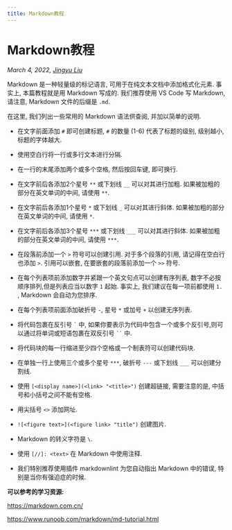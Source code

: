 ```yaml
---
title: Markdown教程
---
```


# Markdown教程

*March 4, 2022, [Jingyu Liu](mailto:381258337@qq.com)*

Markdown 是一种轻量级的标记语言, 可用于在纯文本文档中添加格式化元素. 事实上, 本篇教程就是用 Markdown 写成的. 我们推荐使用 VS Code 写 Markdown, 请注意, Markdown 文件的后缀是 `.md`.

在这里, 我们列出一些常用的 Markdown 语法供查阅, 并加以简单的说明.

- 在文字前面添加 `#` 即可创建标题, `#` 的数量 (1-6) 代表了标题的级别, 级别越小, 标题的字体越大.

- 使用空白行将一行或多行文本进行分隔.

- 在一行的末尾添加两个或多个空格, 然后按回车键, 即可换行.

- 在文字前后各添加2个星号 `**` 或下划线 `__` 可以对其进行加粗. 如果被加粗的部分在英文单词的中间, 请使用 `**`.

- 在文字前后各添加1个星号 `*` 或下划线 `_` 可以对其进行斜体. 如果被加粗的部分在英文单词的中间, 请使用 `*`.

- 在文字前后各添加3个星号 `***` 或下划线 `___` 可以对其进行斜体. 如果被加粗的部分在英文单词的中间, 请使用 `***`.

- 在段落前添加一个 `>` 符号可以创建引用. 对于多个段落的引用, 请记得在空白行也添加 `>`. 引用可以嵌套, 在要嵌套的段落前添加一个 `>>` 符号.

- 在每个列表项前添加数字并紧跟一个英文句点可以创建有序列表, 数字不必按顺序排列,但是列表应当以数字 `1` 起始. 事实上, 我们建议在每一项前都使用 `1.` , Markdown 会自动为您排序.

- 在每个列表项前面添加破折号 `-`, 星号 `*` 或加号 `+` 以创建无序列表.

- 将代码包裹在反引号 `` ` `` 中, 如果你要表示为代码中包含一个或多个反引号,则可以通过将单词或短语包裹在双反引号 ``` `` ``` 中.

- 将代码块的每一行缩进至少四个空格或一个制表符可以创建代码块.

- 在单独一行上使用三个或多个星号 `***`, 破折号 `---` 或下划线 `___` 可以创建分割线.

- 使用 `[<display name>](<link> "<title>")` 创建超链接, 需要注意的是, 中括号和小括号之间不能有空格.

- 用尖括号 `<>` 添加网址.

- `![<figure text>](<figure link> "title")` 创建图片.

- Markdown 的转义字符是 `\`.

- 使用 `[//]: <text>` 在 Markdown 中使用注释.

- 我们特别推荐使用插件 markdownlint 为您自动指出 Markdown 中的错误, 特别是当你有强迫症的时候.

**可以参考的学习资源:**

<https://markdown.com.cn/>

<https://www.runoob.com/markdown/md-tutorial.html>
